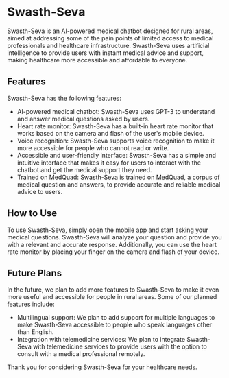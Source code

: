 # Swasth-Seva

Swasth-Seva is an AI-powered medical chatbot designed for rural areas, aimed at addressing some of the pain points of limited access to medical professionals and healthcare infrastructure. Swasth-Seva uses artificial intelligence to provide users with instant medical advice and support, making healthcare more accessible and affordable to everyone.

## Features

Swasth-Seva has the following features:

- AI-powered medical chatbot: Swasth-Seva uses GPT-3 to understand and answer medical questions asked by users.
- Heart rate monitor: Swasth-Seva has a built-in heart rate monitor that works based on the camera and flash of the user's mobile device.
- Voice recognition: Swasth-Seva supports voice recognition to make it more accessible for people who cannot read or write.
- Accessible and user-friendly interface: Swasth-Seva has a simple and intuitive interface that makes it easy for users to interact with the chatbot and get the medical support they need.
- Trained on MedQuad: Swasth-Seva is trained on MedQuad, a corpus of medical question and answers, to provide accurate and reliable medical advice to users.

## How to Use

To use Swasth-Seva, simply open the mobile app and start asking your medical questions. Swasth-Seva will analyze your question and provide you with a relevant and accurate response. Additionally, you can use the heart rate monitor by placing your finger on the camera and flash of your device.

## Future Plans

In the future, we plan to add more features to Swasth-Seva to make it even more useful and accessible for people in rural areas. Some of our planned features include:

- Multilingual support: We plan to add support for multiple languages to make Swasth-Seva accessible to people who speak languages other than English.
- Integration with telemedicine services: We plan to integrate Swasth-Seva with telemedicine services to provide users with the option to consult with a medical professional remotely.

Thank you for considering Swasth-Seva for your healthcare needs.
